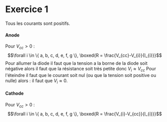 # Exercice 1
Tous les courants sont positifs. 
#### Anode
Pour $V_{cc} >0$ :
$$\forall i \in \{ a, b, c, d, e, f, g \}, \boxed{R = \frac{V_{cc}-V_{i}}{I_{i}}}$$
Pour allumer la diode il faut que la tension a la borne de la diode soit négative alors il faut que la résistance soit très petite donc $V_{i} \approx V_{cc}$
Pour l'éteindre il faut que le courant soit nul (ou que la tension soit positive ou nulle) alors : il faut que $V_{i} \approx 0$.  

#### Cathode
Pour $V_{cc} >0$ :
$$\forall i \in \{ a, b, c, d, e, f, g \}, \boxed{R = \frac{V_{i}-V_{cc}}{I_{i}}}$$
